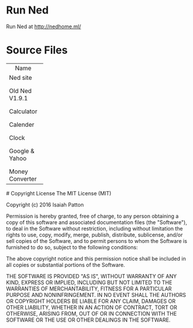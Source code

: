 # Run Ned
Run Ned at http://nedhome.ml/
# Source Files
<table style="width:20%">
  <tr>
    <td><center>Name</center></td>
    <td><center>Source File</center></td>		
  </tr>
  <tr>
    <td>Ned site</p>Old Ned V1.9.1</p>Calculator</p>Calender</p>Clock</p>Google & Yahoo</p>Money Converter</td>		
    <td>index.html</p>V1.html</p>/tools/calculator.html</p>/tools/calendar.html</p>/tools/clock.html</p>/tools/google.html</p>/tools/moneyconverter.html</td>	
  </tr>
</table>
# Copyright License
The MIT License (MIT)</p>

Copyright (c) 2016 Isaiah Patton</p>

Permission is hereby granted, free of charge, to any person obtaining a copy
of this software and associated documentation files (the "Software"), to deal
in the Software without restriction, including without limitation the rights
to use, copy, modify, merge, publish, distribute, sublicense, and/or sell
copies of the Software, and to permit persons to whom the Software is
furnished to do so, subject to the following conditions:

The above copyright notice and this permission notice shall be included in all
copies or substantial portions of the Software.

THE SOFTWARE IS PROVIDED "AS IS", WITHOUT WARRANTY OF ANY KIND, EXPRESS OR
IMPLIED, INCLUDING BUT NOT LIMITED TO THE WARRANTIES OF MERCHANTABILITY,
FITNESS FOR A PARTICULAR PURPOSE AND NONINFRINGEMENT. IN NO EVENT SHALL THE
AUTHORS OR COPYRIGHT HOLDERS BE LIABLE FOR ANY CLAIM, DAMAGES OR OTHER
LIABILITY, WHETHER IN AN ACTION OF CONTRACT, TORT OR OTHERWISE, ARISING FROM,
OUT OF OR IN CONNECTION WITH THE SOFTWARE OR THE USE OR OTHER DEALINGS IN THE
SOFTWARE.

